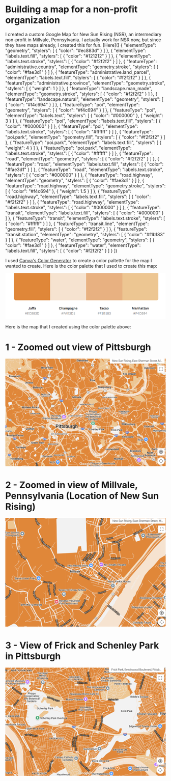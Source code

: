 # Building a map for a non-profit organization

I created a custom Google Map for New Sun Rising (NSR), an intermediary non-profit in Millvale, Pennsylvania. I actually work for NSR now, but since they have maps already, I created this for fun. [Here]([
  {
    "elementType": "geometry",
    "stylers": [
      {
        "color": "#ec883d"
      }
    ]
  },
  {
    "elementType": "labels.text.fill",
    "stylers": [
      {
        "color": "#121212"
      }
    ]
  },
  {
    "elementType": "labels.text.stroke",
    "stylers": [
      {
        "color": "#f2f2f2"
      }
    ]
  },
  {
    "featureType": "administrative.country",
    "elementType": "geometry.stroke",
    "stylers": [
      {
        "color": "#fae3d1"
      }
    ]
  },
  {
    "featureType": "administrative.land_parcel",
    "elementType": "labels.text.fill",
    "stylers": [
      {
        "color": "#f2f2f2"
      }
    ]
  },
  {
    "featureType": "administrative.province",
    "elementType": "geometry.stroke",
    "stylers": [
      {
        "weight": 1
      }
    ]
  },
  {
    "featureType": "landscape.man_made",
    "elementType": "geometry.stroke",
    "stylers": [
      {
        "color": "#f2f2f2"
      }
    ]
  },
  {
    "featureType": "landscape.natural",
    "elementType": "geometry",
    "stylers": [
      {
        "color": "#f4c694"
      }
    ]
  },
  {
    "featureType": "poi",
    "elementType": "geometry",
    "stylers": [
      {
        "color": "#f4c694"
      }
    ]
  },
  {
    "featureType": "poi",
    "elementType": "labels.text",
    "stylers": [
      {
        "color": "#000000"
      },
      {
        "weight": 3
      }
    ]
  },
  {
    "featureType": "poi",
    "elementType": "labels.text.fill",
    "stylers": [
      {
        "color": "#000000"
      }
    ]
  },
  {
    "featureType": "poi",
    "elementType": "labels.text.stroke",
    "stylers": [
      {
        "color": "#ffffff"
      }
    ]
  },
  {
    "featureType": "poi.park",
    "elementType": "geometry.fill",
    "stylers": [
      {
        "color": "#f2f2f2"
      }
    ]
  },
  {
    "featureType": "poi.park",
    "elementType": "labels.text.fill",
    "stylers": [
      {
        "weight": 4
      }
    ]
  },
  {
    "featureType": "poi.park",
    "elementType": "labels.text.stroke",
    "stylers": [
      {
        "color": "#ffffff"
      }
    ]
  },
  {
    "featureType": "road",
    "elementType": "geometry",
    "stylers": [
      {
        "color": "#f2f2f2"
      }
    ]
  },
  {
    "featureType": "road",
    "elementType": "labels.text.fill",
    "stylers": [
      {
        "color": "#fae3d1"
      }
    ]
  },
  {
    "featureType": "road",
    "elementType": "labels.text.stroke",
    "stylers": [
      {
        "color": "#000000"
      }
    ]
  },
  {
    "featureType": "road.highway",
    "elementType": "geometry",
    "stylers": [
      {
        "color": "#fae3d1"
      }
    ]
  },
  {
    "featureType": "road.highway",
    "elementType": "geometry.stroke",
    "stylers": [
      {
        "color": "#f4c694"
      },
      {
        "weight": 1.5
      }
    ]
  },
  {
    "featureType": "road.highway",
    "elementType": "labels.text.fill",
    "stylers": [
      {
        "color": "#f2f2f2"
      }
    ]
  },
  {
    "featureType": "road.highway",
    "elementType": "labels.text.stroke",
    "stylers": [
      {
        "color": "#000000"
      }
    ]
  },
  {
    "featureType": "transit",
    "elementType": "labels.text.fill",
    "stylers": [
      {
        "color": "#000000"
      }
    ]
  },
  {
    "featureType": "transit",
    "elementType": "labels.text.stroke",
    "stylers": [
      {
        "color": "#ffffff"
      }
    ]
  },
  {
    "featureType": "transit.line",
    "elementType": "geometry.fill",
    "stylers": [
      {
        "color": "#f2f2f2"
      }
    ]
  },
  {
    "featureType": "transit.station",
    "elementType": "geometry",
    "stylers": [
      {
        "color": "#f1b183"
      }
    ]
  },
  {
    "featureType": "water",
    "elementType": "geometry",
    "stylers": [
      {
        "color": "#fae3d1"
      }
    ]
  },
  {
    "featureType": "water",
    "elementType": "labels.text.fill",
    "stylers": [
      {
        "color": "#f2f2f2"
      }
    ]
  }
]) 

I used [Canva's Color Generator](https://www.canva.com/colors/color-palette-generator/) to create a color paltette for the map I wanted to create. Here is the color palette that I used to create this map:

![Map with color palette](map-ss.png)



Here is the map that I created using the color palette above: 

# 1 - Zoomed out view of Pittsburgh
![Pittsburgh](pghmap-ss.png)


# 2 - Zoomed in view of Millvale, Pennsylvania (Location of New Sun Rising)
![Millvale](millvalemap.png)

# 3 - View of Frick and Schenley Park in Pittsburgh

![Parks](parks.png)
